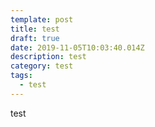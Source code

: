 ```yaml
---
template: post
title: test
draft: true
date: 2019-11-05T10:03:40.014Z
description: test
category: test
tags:
  - test
---
```

test
